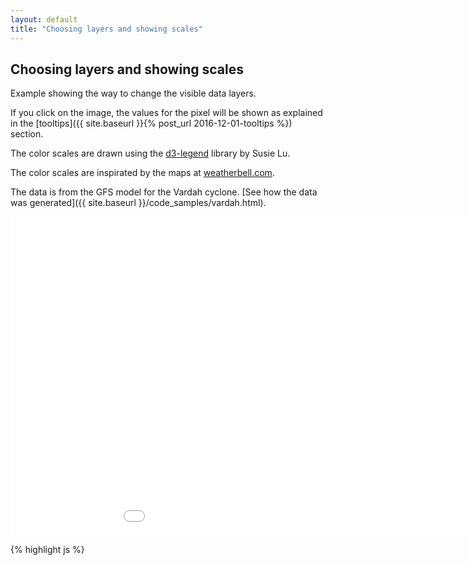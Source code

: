 ```yaml
---
layout: default
title: "Choosing layers and showing scales"
---
```

Choosing layers and showing scales
----------------------------------
Example showing the way to change the visible data layers.

If you click on the image, the values for the pixel will be shown as explained in the [tooltips]({{ site.baseurl }}{% post_url 2016-12-01-tooltips %}) section.

The color scales are drawn using the [d3-legend](http://d3-legend.susielu.com/) library by Susie Lu.

The color scales are inspirated by the maps at [weatherbell.com](www.weatherbell.com).

The data is from the GFS model for the Vardah cyclone. [See how the data was generated]({{ site.baseurl }}/code_samples/vardah.html).

<iframe frameborder="no" border="0" scrolling="yes" marginwidth="0" marginheight="0" width="1050" height="510" src="{{ site.baseurl }}/code_samples/vardah-layers.html"></iframe>

{% highlight js %}
<!DOCTYPE html>
<meta charset="utf-8">
<style>
#tooltip {
  position: absolute;
  top: 0;
  left: 0;
  z-index: 10;
  margin: 0;
  padding: 10px;
  width: 180px;
  height: 70px;
  color: white;
  font-family: sans-serif;
  font-size: 0.9em;
  font-weight: bold;
  text-align: center;
  background-color: rgba(0, 0, 0, 0.55);
  opacity: 0;
  pointer-events: none;
  border-radius:5px;
  transition: .2s;
}
</style>
<body>
<div id="map" style="position: relative;"> </div>
<div id="tooltip">
<script src="https://d3js.org/d3.v4.min.js"></script>
<script src="geotiff.min.js"></script>
<script src="http://d3js.org/topojson.v1.min.js"></script>
<script src="https://d3js.org/d3-scale-chromatic.v1.min.js"></script>
<script src="raster-marching-squares.min.js"></script>
<script src="path-properties.min.js"></script>
<script src="https://cdnjs.cloudflare.com/ajax/libs/d3-legend/2.19.0/d3-legend.min.js"></script>

<script>

var width = 680,
    height = 500,
    arrowSize = 30;

var projection = d3.geoMercator()
    .rotate([-81, -13])
    .scale(2000)
    .translate([width / 2, height / 2]);

var canvas = d3.select("#map").append("canvas")
    .attr("width", width)
    .attr("height", height);

var context = canvas.node().getContext("2d");
d3.request("vardah.tiff")
  .responseType('arraybuffer')
  .get(function(error, tiffData){
d3.json("world-110m.json", function(error, topojsonData) {
  var countries = topojson.feature(topojsonData, topojsonData.objects.countries);
  var path = d3.geoPath()
      .projection(projection).context(context);

  var path2 = d3.geoPath()
      .projection(projection);

  var tiff = GeoTIFF.parse(tiffData.response);
  var image = tiff.getImage();
  var tiffWidth = image.getWidth();
  var tiffHeight = image.getHeight();
  var rasters = image.readRasters();
  var tiepoint = image.getTiePoints()[0];
  var pixelScale = image.getFileDirectory().ModelPixelScale;
  var geoTransform = [tiepoint.x, pixelScale[0], 0, tiepoint.y, 0, -1*pixelScale[1]];

  var pressData = new Array(tiffHeight);
  var tempData = new Array(tiffHeight);
  var uData = new Array(tiffHeight);
  var vData = new Array(tiffHeight);
  var spdData = new Array(tiffHeight);
  for (var j = 0; j<tiffHeight; j++){
      pressData[j] = new Array(tiffWidth);
      tempData[j] = new Array(tiffWidth);
      uData[j] = new Array(tiffWidth);
      vData[j] = new Array(tiffWidth);
      spdData[j] = new Array(tiffWidth);
      for (var i = 0; i<tiffWidth; i++){
          pressData[j][i] = rasters[0][i + j*tiffWidth];
          tempData[j][i] = rasters[1][i + j*tiffWidth];
          uData[j][i] = rasters[2][i + j*tiffWidth];
          vData[j][i] = rasters[3][i + j*tiffWidth];
          spdData[j][i] = 1.943844492 * Math.sqrt(uData[j][i]*uData[j][i] + vData[j][i]*vData[j][i]);

      }
  }

  var windScale = d3.scaleThreshold()
  .domain([8, 12, 14, 16, 18, 20, 22, 24, 26, 28, 30, 32, 34, 36, 38, 40, 42,
    44, 46, 48, 50, 52, 56, 60, 64, 68, 72, 76, 80, 84, 88, 92, 96 ])
  .range(["#ffffff", "#e5e5e6" , "#d1d1d1", "#bababa", "#979797", "#646464",
          "#1464d3", "#1e6eeb", "#2883f1", "#3c97f5", "#50a5f5", "#78b9fb", "#97d3fb", "#b5f1fb", "#e1ffff",
          "#0ea10e", "#1eb31e", "#36d33c", "#50ef50", "#78f572", "#97f58d", "#b5fbab", "#c9ffbf",
          "#ffe978", "#ffc13c", "#ffa100", "#ff6000", "#ff3200", "#e11400", "#c10000", "#a50000",
          "#643c32", "#785046", "#8d645a"]);

  var intervalsSpd = [0, 8, 12, 14, 16, 18, 20, 22, 24, 26, 28, 30, 32, 34, 36, 38, 40, 42,
    44, 46, 48, 50, 52, 56, 60, 64, 68, 72, 76, 80, 84, 88, 92, 96 ];
  var bandsWind = rastertools.isobands(spdData, geoTransform, intervalsSpd);

  var tempScale = d3.scaleThreshold()
    .domain([0, 2, 4, 6, 8, 10, 12, 14, 16, 18, 20, 22, 24, 26, 28, 39, 32, 34, 36, 38, 40 ])
    .range(["#381e99", "#5d1e6e" , "#7c1e4b", "#af3738", "#c86969", "#e9b3b3",
            "#f6e8e8", "#c7efef", "#79bee1", "#5d8bbe", "#545491", "#9e9eb1", "#fffe77", "#faa108", "#f96400",
            "#bc3824", "#6a171f", "#5f3a23", "#6e5a56", "#b29c7f", "#b29c8f", "#b29c9f"]);
  var intervalsTemp = [0, 2, 4, 6, 8, 10, 12, 14, 16, 18, 20, 22, 24, 26, 28, 39, 32, 34, 36, 38, 40];
  var bandsTemp = rastertools.isobands(tempData, geoTransform, intervalsTemp);

  var intervalsPress = [970, 972, 974, 976, 978, 980, 982, 984, 986, 988, 990, 992, 994, 996, 998,
    1000, 1002, 1004, 1006, 1008, 1010, 1012, 1014, 1016, 1018, 1020, 1022, 1024, 1026, 1028];
  var isobars = rastertools.isolines(pressData, geoTransform, intervalsPress);

  function drawMap(){
        var variable = d3.select('input[name="wort"]:checked').node().value;


        var bands, scale, title;
        if(variable=="wind"){
          bands = bandsWind;
          scale = windScale;
          title = "Wind Speed (kt)";
        } else {
          bands = bandsTemp;
          scale = tempScale;
          title = "Temperature (C)";
        }

        context.clearRect(0, 0, width, height);
        context.beginPath();
        context.strokeStyle = "#000";
        context.fillStyle = "#aaa";
        path(countries);
        context.fill();
        context.stroke();

        bands.features.forEach(function(d, i) {
          context.beginPath();
          context.globalAlpha = 0.8;
          context.fillStyle = scale((d.properties[0].lowerValue + d.properties[0].upperValue)/2);
          path(d);
          context.fill();
        });


      var pressure = d3.select('input[name="press"]').node().checked;

      if(pressure){
        var hiddenCanvas = d3.select("body").append("canvas")
              .attr("width", width)
              .attr("height", height)
              .attr("id", "hiddenCanvas")
              .style("display","none");
        var hiddenContext = hiddenCanvas.node().getContext("2d");

        var hiddenPath = d3.geoPath()
            .projection(projection).context(hiddenContext);
        var hiddenPath2 = d3.geoPath()
            .projection(projection);


        isobars.features.forEach(function(d, i) {
          hiddenContext.beginPath();
          hiddenContext.strokeStyle = "#555";
          hiddenPath(d);
          hiddenContext.stroke();

          var properties = spp.svgPathProperties(hiddenPath2(d));
          var separation = 300;

          if(properties){
            for(var j = 0; j< Math.floor(properties.getTotalLength()/separation); j++){
              var pos = properties.getPropertiesAtLength(75 + separation*j);

              var degrees = Math.atan(pos.tangentY/pos.tangentX);
              var text = d.properties[0].value;
              hiddenContext.save();

              hiddenContext.translate(pos.x, pos.y);
              hiddenContext.rotate(degrees);

              hiddenContext.font="12px Georgia";

              hiddenContext.clearRect(-2-hiddenContext.measureText(text).width/2 , -8, 4 + hiddenContext.measureText(text).width, 19);
              hiddenContext.fillStyle = "#500";
              hiddenContext.fillText(text, -hiddenContext.measureText(text).width/2, 7.5);
              hiddenContext.restore();
            }
          }
        });

        context.drawImage(hiddenCanvas.node(), 0, 0, width, height);
      }

      d3.select("svg").remove();
      var svg = d3.select("#map").append("svg")
        .attr("height", "500")
        .attr("id", "legend")
        .style("font-size", "11px");

      var group = svg.append("g")
        .attr("class", "legendThreshold")
        .attr("transform", "translate(20,20)");

      var legend = d3.legendColor()
          .labelFormat(d3.format("d"))
          .labels(d3.legendHelpers.thresholdLabels)
          .useClass(false)
          .shapeHeight(11)
          .title(title)
          .scale(scale)

      group
        .call(legend);
    }

    var layerSelect = d3.select("#map").append("div")
    .style("position", "absolute")
    .style("left", "10px")
    .style("top", "10px")
    .style("border-radius", "10px")
    .style("background", "#73AD2166")
    .style("padding", "10px");



    layerSelect.append("input")
      .attr("type", "radio")
      .attr("name", "wort")
      .attr("value", "wind")
      .attr("checked", "checked")
      .on("click", function(d){drawMap();});
   layerSelect.append("text").text("wind");

   layerSelect.append("input")
     .attr("type", "radio")
     .attr("name", "wort")
     .attr("value", "temp")
     .on("click", function(d){drawMap();});
  layerSelect.append("text").text("temp");


  layerSelect.append("input")
    .attr("type", "checkbox")
    .attr("name", "press")
    .attr("value", "press")
    .on("click", function(d){drawMap();});
 layerSelect.append("text").text("press");

 canvas.on("click", function() {

    var screenCoords = d3.mouse(this);
    var coords = projection.invert(screenCoords);
    var xTiff = (coords[0] - geoTransform[0])/geoTransform[1];
    var yTiff = (coords[1] - geoTransform[3])/geoTransform[5];
    var temp = tempData[Math.round(yTiff)][Math.round(xTiff)];
    var press = pressData[Math.round(yTiff)][Math.round(xTiff)];
    var uValue = uData[Math.round(yTiff)][Math.round(xTiff)];
    var vValue = vData[Math.round(yTiff)][Math.round(xTiff)];
    var spd = Math.sqrt(uValue*uValue + vValue*vValue);
    var dir = 270 + (Math.atan2(-vValue,uValue)*180/Math.PI);
    if(dir<0){dir = dir + 360;}
    if(dir>360){dir = dir - 360;}

    d3.select("#tooltip")
        .style("left", screenCoords[0] + "px")
        .style("top", screenCoords[1] + "px")
        .style("opacity", 1)
        .html("Wind speed: " + spd.toFixed(1) + " m/s <br/>Wind dir: " + dir.toFixed(0) +"º <br/>Temp: " + temp.toFixed(1) + " C<br/>Pressure: " + press.toFixed(0) + " hPa");

  });

  drawMap();



});
});


</script>

</body>
{% endhighlight %}
